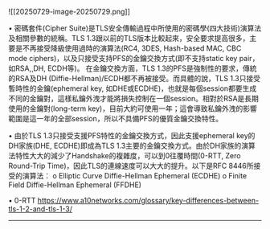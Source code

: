 ![[20250729-image-20250729.png]]

• 密碼套件(Cipher Suite)是TLS安全傳輸過程中所使用的密碼學(四大技術)演算法及相關參數的統稱。TLS 1.3跟以前的TLS版本比較起來，安全要求提高很多，主要是不再接受降級使用過時的演算法(RC4, 3DES, Hash-based MAC, CBC mode ciphers)，以及只接受支持PFS的金鑰交換方式(即不支持static key pair，如RSA,¸DH, ECDH等)。
在金鑰交換方面，TLS 1.3的PFS是強制性的要求，傳統的RSA及DH (Diffie-Hellman)/ECDH都不再被接受。而具體的說，TLS 1.3只接受暫時性的金鑰(ephemeral key, 如DHE或ECDHE)，也就是每個session都要生成不同的金鑰對，這樣私鑰外洩才能將損失控制在一個session。相對於RSA是長期使用的金鑰對(long-term key)，目前大約可使用一年；這會導致私鑰外洩的影響範圍是這一年的全部session，所以不具備PFS的優質金鑰交換特性。

• 由於TLS 1.3只接受支援PFS特性的金鑰交換方式，因此支援ephemeral key的DH家族(DHE, ECDHE)即成為TLS 1.3主要的金鑰交換方式。由於DH家族的演算法特性大大的減少了Handshake的複雜度，可以到0往覆時間(0-RTT, Zero Round-Trip Time)，因此TLS的連線速度可以大大的提升。以下是RFC 8446所接受的演算法：
o Elliptic Curve Diffie-Hellman Ephemeral (ECDHE)
o Finite Field Diffie-Hellman Ephemeral (FFDHE)

• 0-RTT 
https://www.a10networks.com/glossary/key-differences-between-tls-1-2-and-tls-1-3/

---
